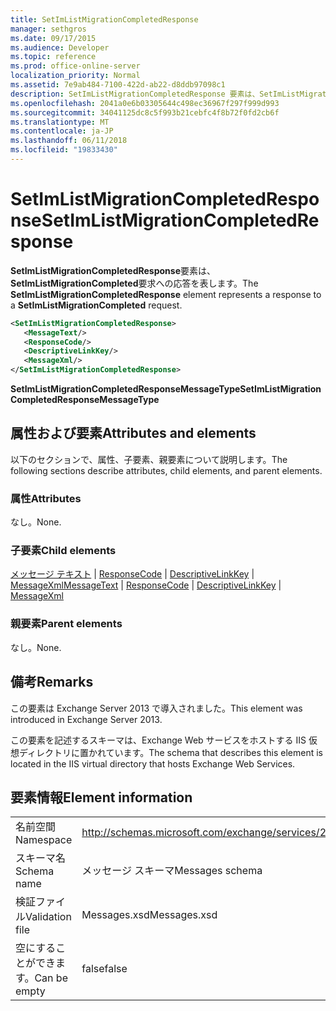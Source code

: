 ```yaml
---
title: SetImListMigrationCompletedResponse
manager: sethgros
ms.date: 09/17/2015
ms.audience: Developer
ms.topic: reference
ms.prod: office-online-server
localization_priority: Normal
ms.assetid: 7e9ab484-7100-422d-ab22-d8ddb97098c1
description: SetImListMigrationCompletedResponse 要素は、SetImListMigrationCompleted 要求への応答を表します。
ms.openlocfilehash: 2041a0e6b03305644c498ec36967f297f999d993
ms.sourcegitcommit: 34041125dc8c5f993b21cebfc4f8b72f0fd2cb6f
ms.translationtype: MT
ms.contentlocale: ja-JP
ms.lasthandoff: 06/11/2018
ms.locfileid: "19833430"
---
```

# <a name="setimlistmigrationcompletedresponse"></a><span data-ttu-id="1d2b2-103">SetImListMigrationCompletedResponse</span><span class="sxs-lookup"><span data-stu-id="1d2b2-103">SetImListMigrationCompletedResponse</span></span>

<span data-ttu-id="1d2b2-104">**SetImListMigrationCompletedResponse**要素は、 **SetImListMigrationCompleted**要求への応答を表します。</span><span class="sxs-lookup"><span data-stu-id="1d2b2-104">The **SetImListMigrationCompletedResponse** element represents a response to a **SetImListMigrationCompleted** request.</span></span> 
  
```XML
<SetImListMigrationCompletedResponse>
   <MessageText/>
   <ResponseCode/>
   <DescriptiveLinkKey/>
   <MessageXml/>
</SetImListMigrationCompletedResponse>
```

 <span data-ttu-id="1d2b2-105">**SetImListMigrationCompletedResponseMessageType**</span><span class="sxs-lookup"><span data-stu-id="1d2b2-105">**SetImListMigrationCompletedResponseMessageType**</span></span>
## <a name="attributes-and-elements"></a><span data-ttu-id="1d2b2-106">属性および要素</span><span class="sxs-lookup"><span data-stu-id="1d2b2-106">Attributes and elements</span></span>

<span data-ttu-id="1d2b2-107">以下のセクションで、属性、子要素、親要素について説明します。</span><span class="sxs-lookup"><span data-stu-id="1d2b2-107">The following sections describe attributes, child elements, and parent elements.</span></span>
  
### <a name="attributes"></a><span data-ttu-id="1d2b2-108">属性</span><span class="sxs-lookup"><span data-stu-id="1d2b2-108">Attributes</span></span>

<span data-ttu-id="1d2b2-109">なし。</span><span class="sxs-lookup"><span data-stu-id="1d2b2-109">None.</span></span>
  
### <a name="child-elements"></a><span data-ttu-id="1d2b2-110">子要素</span><span class="sxs-lookup"><span data-stu-id="1d2b2-110">Child elements</span></span>

<span data-ttu-id="1d2b2-111">[メッセージ テキスト](messagetext.md) | [ResponseCode](responsecode.md) | [DescriptiveLinkKey](descriptivelinkkey.md) | [MessageXml](messagexml.md)</span><span class="sxs-lookup"><span data-stu-id="1d2b2-111">[MessageText](messagetext.md) | [ResponseCode](responsecode.md) | [DescriptiveLinkKey](descriptivelinkkey.md) | [MessageXml](messagexml.md)</span></span>
  
### <a name="parent-elements"></a><span data-ttu-id="1d2b2-112">親要素</span><span class="sxs-lookup"><span data-stu-id="1d2b2-112">Parent elements</span></span>

<span data-ttu-id="1d2b2-113">なし。</span><span class="sxs-lookup"><span data-stu-id="1d2b2-113">None.</span></span>
  
## <a name="remarks"></a><span data-ttu-id="1d2b2-114">備考</span><span class="sxs-lookup"><span data-stu-id="1d2b2-114">Remarks</span></span>

<span data-ttu-id="1d2b2-115">この要素は Exchange Server 2013 で導入されました。</span><span class="sxs-lookup"><span data-stu-id="1d2b2-115">This element was introduced in Exchange Server 2013.</span></span>
  
<span data-ttu-id="1d2b2-116">この要素を記述するスキーマは、Exchange Web サービスをホストする IIS 仮想ディレクトリに置かれています。</span><span class="sxs-lookup"><span data-stu-id="1d2b2-116">The schema that describes this element is located in the IIS virtual directory that hosts Exchange Web Services.</span></span>
  
## <a name="element-information"></a><span data-ttu-id="1d2b2-117">要素情報</span><span class="sxs-lookup"><span data-stu-id="1d2b2-117">Element information</span></span>

|||
|:-----|:-----|
|<span data-ttu-id="1d2b2-118">名前空間</span><span class="sxs-lookup"><span data-stu-id="1d2b2-118">Namespace</span></span>  <br/> |http://schemas.microsoft.com/exchange/services/2006/messages  <br/> |
|<span data-ttu-id="1d2b2-119">スキーマ名</span><span class="sxs-lookup"><span data-stu-id="1d2b2-119">Schema name</span></span>  <br/> |<span data-ttu-id="1d2b2-120">メッセージ スキーマ</span><span class="sxs-lookup"><span data-stu-id="1d2b2-120">Messages schema</span></span>  <br/> |
|<span data-ttu-id="1d2b2-121">検証ファイル</span><span class="sxs-lookup"><span data-stu-id="1d2b2-121">Validation file</span></span>  <br/> |<span data-ttu-id="1d2b2-122">Messages.xsd</span><span class="sxs-lookup"><span data-stu-id="1d2b2-122">Messages.xsd</span></span>  <br/> |
|<span data-ttu-id="1d2b2-123">空にすることができます。</span><span class="sxs-lookup"><span data-stu-id="1d2b2-123">Can be empty</span></span>  <br/> |<span data-ttu-id="1d2b2-124">false</span><span class="sxs-lookup"><span data-stu-id="1d2b2-124">false</span></span>  <br/> |
   

